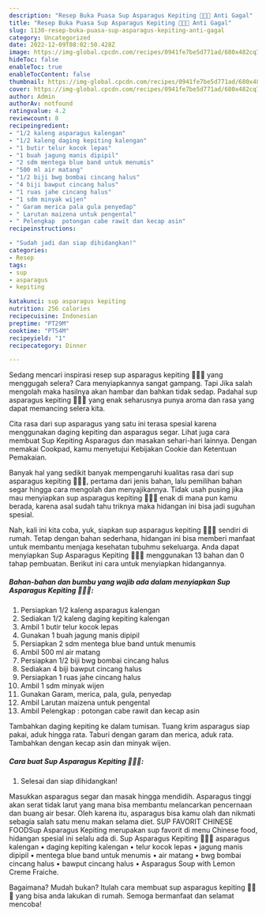 ```yaml
---
description: "Resep Buka Puasa Sup Asparagus Kepiting 🥣🦀🌽 Anti Gagal"
title: "Resep Buka Puasa Sup Asparagus Kepiting 🥣🦀🌽 Anti Gagal"
slug: 1130-resep-buka-puasa-sup-asparagus-kepiting-anti-gagal
category: Uncategorized
date: 2022-12-09T08:02:50.428Z
image: https://img-global.cpcdn.com/recipes/0941fe7be5d771ad/680x482cq70/sup-asparagus-kepiting-foto-resep-utama.jpg
hideToc: false
enableToc: true
enableTocContent: false
thumbnail: https://img-global.cpcdn.com/recipes/0941fe7be5d771ad/680x482cq70/sup-asparagus-kepiting-foto-resep-utama.jpg
cover: https://img-global.cpcdn.com/recipes/0941fe7be5d771ad/680x482cq70/sup-asparagus-kepiting-foto-resep-utama.jpg
author: Admin
authorAv: notfound
ratingvalue: 4.2
reviewcount: 8
recipeingredient:
- "1/2 kaleng asparagus kalengan"
- "1/2 kaleng daging kepiting kalengan"
- "1 butir telur kocok lepas"
- "1 buah jagung manis dipipil"
- "2 sdm mentega blue band untuk menumis"
- "500 ml air matang"
- "1/2 biji bwg bombai cincang halus"
- "4 biji bawput cincang halus"
- "1 ruas jahe cincang halus"
- "1 sdm minyak wijen"
- " Garam merica pala gula penyedap"
- " Larutan maizena untuk pengental"
- " Pelengkap  potongan cabe rawit dan kecap asin"
recipeinstructions:

- "Sudah jadi dan siap dihidangkan!"
categories:
- Resep
tags:
- sup
- asparagus
- kepiting

katakunci: sup asparagus kepiting 
nutrition: 256 calories
recipecuisine: Indonesian
preptime: "PT29M"
cooktime: "PT54M"
recipeyield: "1"
recipecategory: Dinner

---
```



Sedang mencari inspirasi resep sup asparagus kepiting 🥣🦀🌽 yang menggugah selera? Cara menyiapkannya sangat gampang. Tapi Jika salah mengolah maka hasilnya akan hambar dan bahkan tidak sedap. Padahal sup asparagus kepiting 🥣🦀🌽 yang enak seharusnya punya aroma dan rasa yang dapat memancing selera kita.


Cita rasa dari sup asparagus yang satu ini terasa spesial karena menggunakan daging kepiting dan asparagus segar. Lihat juga cara membuat Sup Kepiting Asparagus dan masakan sehari-hari lainnya. Dengan memakai Cookpad, kamu menyetujui Kebijakan Cookie dan Ketentuan Pemakaian.

Banyak hal yang sedikit banyak mempengaruhi kualitas rasa dari sup asparagus kepiting 🥣🦀🌽, pertama dari jenis bahan, lalu pemilihan bahan segar hingga cara mengolah dan menyajikannya. Tidak usah pusing jika mau menyiapkan sup asparagus kepiting 🥣🦀🌽 enak di mana pun kamu berada, karena asal sudah tahu triknya maka hidangan ini bisa jadi suguhan spesial.


Nah, kali ini kita coba, yuk, siapkan sup asparagus kepiting 🥣🦀🌽 sendiri di rumah. Tetap dengan bahan sederhana, hidangan ini bisa memberi manfaat untuk membantu menjaga kesehatan tubuhmu sekeluarga. Anda dapat menyiapkan Sup Asparagus Kepiting 🥣🦀🌽 menggunakan 13 bahan dan 0 tahap pembuatan. Berikut ini cara untuk menyiapkan hidangannya.

<!--inarticleads1-->

##### Bahan-bahan dan bumbu yang wajib ada dalam menyiapkan Sup Asparagus Kepiting 🥣🦀🌽:

1. Persiapkan 1/2 kaleng asparagus kalengan
1. Sediakan 1/2 kaleng daging kepiting kalengan
1. Ambil 1 butir telur kocok lepas
1. Gunakan 1 buah jagung manis dipipil
1. Persiapkan 2 sdm mentega blue band untuk menumis
1. Ambil 500 ml air matang
1. Persiapkan 1/2 biji bwg bombai cincang halus
1. Sediakan 4 biji bawput cincang halus
1. Persiapkan 1 ruas jahe cincang halus
1. Ambil 1 sdm minyak wijen
1. Gunakan  Garam, merica, pala, gula, penyedap
1. Ambil  Larutan maizena untuk pengental
1. Ambil  Pelengkap : potongan cabe rawit dan kecap asin


Tambahkan daging kepiting ke dalam tumisan. Tuang krim asparagus siap pakai, aduk hingga rata. Taburi dengan garam dan merica, aduk rata. Tambahkan dengan kecap asin dan minyak wijen. 

<!--inarticleads2-->

##### Cara buat Sup Asparagus Kepiting 🥣🦀🌽:


1. Selesai dan siap dihidangkan!

Masukkan asparagus segar dan masak hingga mendidih. Asparagus tinggi akan serat tidak larut yang mana bisa membantu melancarkan pencernaan dan buang air besar. Oleh karena itu, asparagus bisa kamu olah dan nikmati sebagia salah satu menu makan selama diet. SUP FAVORIT CHINESE FOODSup Asparagus Kepiting merupakan sup favorit di menu Chinese food, hidangan spesial ini selalu ada di. Sup Asparagus Kepiting 🥣🦀🌽 asparagus kalengan • daging kepiting kalengan • telur kocok lepas • jagung manis dipipil • mentega blue band untuk menumis • air matang • bwg bombai cincang halus • bawput cincang halus • Asparagus Soup with Lemon Creme Fraiche. 

Bagaimana? Mudah bukan? Itulah cara membuat sup asparagus kepiting 🥣🦀🌽 yang bisa anda lakukan di rumah. Semoga bermanfaat dan selamat mencoba!
